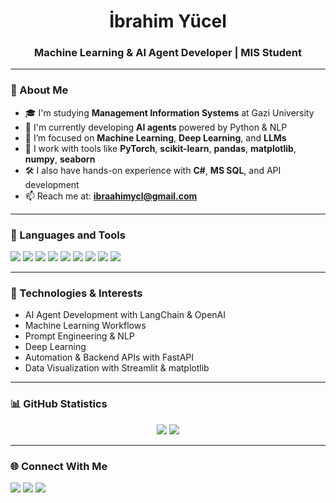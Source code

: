 <h1 align="center">İbrahim Yücel</h1>
<h3 align="center">Machine Learning & AI Agent Developer | MIS Student</h3>

---

### 👋 About Me

- 🎓 I'm studying **Management Information Systems** at Gazi University  
- 🤖 I'm currently developing **AI agents** powered by Python & NLP  
- 💬 I’m focused on **Machine Learning**, **Deep Learning**, and **LLMs**  
- 🧠 I work with tools like **PyTorch**, **scikit-learn**, **pandas**, **matplotlib**, **numpy**, **seaborn**  
- 🛠️ I also have hands-on experience with **C#**, **MS SQL**, and API development  
- 📫 Reach me at: **ibraahimycl@gmail.com**

---

### 🧰 Languages and Tools

<p align="left">
  <img src="https://img.shields.io/badge/Python-3776AB?style=for-the-badge&logo=python&logoColor=white"/>
  <img src="https://img.shields.io/badge/scikit--learn-F7931E?style=for-the-badge&logo=scikit-learn&logoColor=white"/>
  <img src="https://img.shields.io/badge/PyTorch-EE4C2C?style=for-the-badge&logo=pytorch&logoColor=white"/>
  <img src="https://img.shields.io/badge/Pandas-150458?style=for-the-badge&logo=pandas&logoColor=white" />
  <img src="https://img.shields.io/badge/Numpy-013243?style=for-the-badge&logo=numpy&logoColor=white" />
  <img src="https://img.shields.io/badge/Matplotlib-11557C?style=for-the-badge&logo=plotly&logoColor=white" />
  <img src="https://img.shields.io/badge/Seaborn-76B900?style=for-the-badge" />
  <img src="https://img.shields.io/badge/CSharp-239120?style=for-the-badge&logo=c-sharp&logoColor=white"/>
  <img src="https://img.shields.io/badge/MSSQL-CC2927?style=for-the-badge&logo=microsoftsqlserver&logoColor=white"/>
</p>

---

### 🚀 Technologies & Interests

- AI Agent Development with LangChain & OpenAI
- Machine Learning Workflows
- Prompt Engineering & NLP
- Deep Learning
- Automation & Backend APIs with FastAPI
- Data Visualization with Streamlit & matplotlib

---

### 📊 GitHub Statistics

<p align="center">
  <img src="https://github-readme-stats.vercel.app/api?username=ibraaahimycl&show_icons=true&theme=radical" />
  <img src="https://github-readme-streak-stats.herokuapp.com/?user=ibraaahimycl&theme=radical" />
</p>

---

### 🌐 Connect With Me

<p align="left">
  <a href="mailto:ibraahimycl@gmail.com"><img src="https://img.shields.io/badge/Gmail-D14836?style=for-the-badge&logo=gmail&logoColor=white"></a>
  <a href="https://github.com/ibraaahimycl"><img src="https://img.shields.io/badge/GitHub-100000?style=for-the-badge&logo=github&logoColor=white"></a>
  <a href="http://linkedin.com/in/ibrahimycl"><img src="https://img.shields.io/badge/LinkedIn-0A66C2?style=for-the-badge&logo=linkedin&logoColor=white"></a>
</p>
